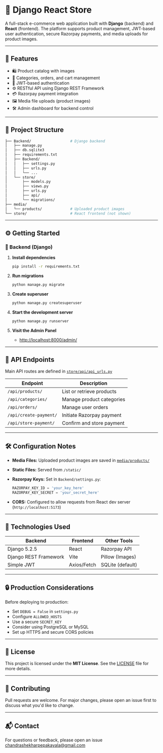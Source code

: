 # 🛒 Django React Store

A full-stack e-commerce web application built with **Django** (backend) and **React** (frontend). The platform supports product management, JWT-based user authentication, secure Razorpay payments, and media uploads for product images.

---

## 🚀 Features

* 🛍️ Product catalog with images
* 🧾 Categories, orders, and cart management
* 🔐 JWT-based authentication
* ⚙️ RESTful API using Django REST Framework
* 💳 Razorpay payment integration
* 🖼️ Media file uploads (product images)
* 🛠️ Admin dashboard for backend control

---

## 📁 Project Structure

```bash
├── Backend/                  # Django backend
│   ├── manage.py
│   ├── db.sqlite3
│   ├── requirements.txt
│   ├── Backend/
│   │   ├── settings.py
│   │   ├── urls.py
│   │   └── ...
│   └── store/
│       ├── models.py
│       ├── views.py
│       ├── urls.py
│       ├── api/
│       └── migrations/
├── media/
│   └── products/             # Uploaded product images
└── store/                    # React frontend (not shown)
```

---

## ⚙️ Getting Started

### 🐍 Backend (Django)

1. **Install dependencies**

   ```bash
   pip install -r requirements.txt
   ```

2. **Run migrations**

   ```bash
   python manage.py migrate
   ```

3. **Create superuser**

   ```bash
   python manage.py createsuperuser
   ```

4. **Start the development server**

   ```bash
   python manage.py runserver
   ```

5. **Visit the Admin Panel**

   * [http://localhost:8000/admin/](http://localhost:8000/admin/)

---

## 🔌 API Endpoints

Main API routes are defined in [`store/api/api_urls.py`](Backend/store/api/api_urls.py)

| Endpoint               | Description               |
| ---------------------- | ------------------------- |
| `/api/products/`       | List or retrieve products |
| `/api/categories/`     | Manage product categories |
| `/api/orders/`         | Manage user orders        |
| `/api/create-payment/` | Initiate Razorpay payment |
| `/api/store-payment/`  | Confirm and store payment |

---

## 🛠 Configuration Notes

* **Media Files:** Uploaded product images are saved in [`media/products/`](media/products/)
* **Static Files:** Served from `/static/`
* **Razorpay Keys:** Set in `Backend/settings.py`:

  ```python
  RAZORPAY_KEY_ID = 'your_key_here'
  RAZORPAY_KEY_SECRET = 'your_secret_here'
  ```
* **CORS:** Configured to allow requests from React dev server (`http://localhost:5173`)

---

## 🧰 Technologies Used

| Backend               | Frontend    | Other Tools      |
| --------------------- | ----------- | ---------------- |
| Django 5.2.5          | React       | Razorpay API     |
| Django REST Framework | Vite        | Pillow (Images)  |
| Simple JWT            | Axios/Fetch | SQLite (default) |

---

## 🔒 Production Considerations

Before deploying to production:

* Set `DEBUG = False` in `settings.py`
* Configure `ALLOWED_HOSTS`
* Use a secure `SECRET_KEY`
* Consider using PostgreSQL or MySQL
* Set up HTTPS and secure CORS policies

---

## 📄 License

This project is licensed under the **MIT License**.
See the [LICENSE](LICENSE) file for more details.

---

## 🙌 Contributing

Pull requests are welcome. For major changes, please open an issue first to discuss what you'd like to change.

---

## 📬 Contact

For questions or feedback, please open an issue [chandrashekharpepakayala@gmail.com](mailto:chandrashekharpepakayala@gmail.com)